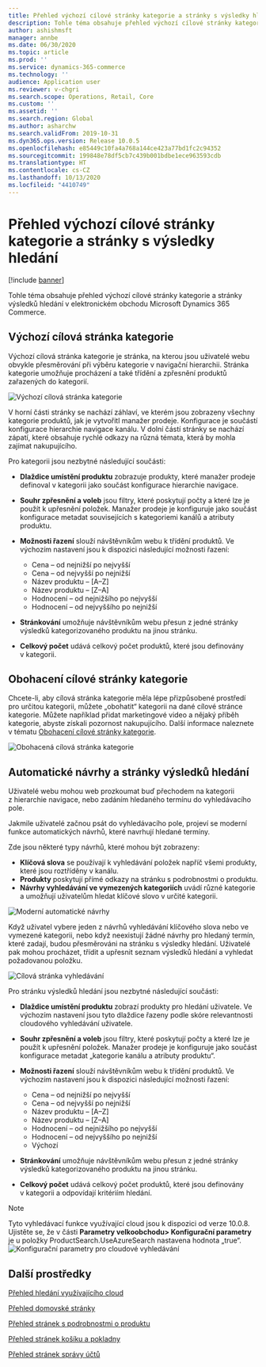 ```yaml
---
title: Přehled výchozí cílové stránky kategorie a stránky s výsledky hledání
description: Tohle téma obsahuje přehled výchozí cílové stránky kategorie a stránky výsledků hledání v řešení Dynamics 365 Commerce.
author: ashishmsft
manager: annbe
ms.date: 06/30/2020
ms.topic: article
ms.prod: ''
ms.service: dynamics-365-commerce
ms.technology: ''
audience: Application user
ms.reviewer: v-chgri
ms.search.scope: Operations, Retail, Core
ms.custom: ''
ms.assetid: ''
ms.search.region: Global
ms.author: asharchw
ms.search.validFrom: 2019-10-31
ms.dyn365.ops.version: Release 10.0.5
ms.openlocfilehash: e85449c10fa4a768a144ce423a77bd1fc2c94352
ms.sourcegitcommit: 199848e78df5cb7c439b001bdbe1ece963593cdb
ms.translationtype: HT
ms.contentlocale: cs-CZ
ms.lasthandoff: 10/13/2020
ms.locfileid: "4410749"
---
```

# <a name="default-category-landing-page-and-search-results-page-overview"></a>Přehled výchozí cílové stránky kategorie a stránky s výsledky hledání

[!include [banner](includes/banner.md)]

Tohle téma obsahuje přehled výchozí cílové stránky kategorie a stránky výsledků hledání v elektronickém obchodu Microsoft Dynamics 365 Commerce.

## <a name="default-category-landing-page"></a>Výchozí cílová stránka kategorie

Výchozí cílová stránka kategorie je stránka, na kterou jsou uživatelé webu obvykle přesměrování při výběru kategorie v navigační hierarchii. Stránka kategorie umožňuje procházení a také třídění a zpřesnění produktů zařazených do kategorií.

![Výchozí cílová stránka kategorie](./media/SimpleCategoryLandingDressCategory.png)

V horní části stránky se nachází záhlaví, ve kterém jsou zobrazeny všechny kategorie produktů, jak je vytvořitl manažer prodeje. Konfigurace je součástí konfigurace hierarchie navigace kanálu. V dolní částí stránky se nachází zápatí, které obsahuje rychlé odkazy na různá témata, která by mohla zajímat nakupujícího.

Pro kategorii jsou nezbytné následující součásti:

- **Dlaždice umístění produktu** zobrazuje produkty, které manažer prodeje definoval v kategorii jako součást konfigurace hierarchie navigace.
- **Souhr zpřesnění a voleb** jsou filtry, které poskytují počty a které lze je použít k upřesnění položek. Manažer prodeje je konfiguruje jako součást konfigurace metadat souvisejících s kategoriemi kanálů a atributy produktu.
- **Možnosti řazení** slouží návštěvníkům webu k třídění produktů. Ve výchozím nastavení jsou k dispozici následující možnosti řazení:

    - Cena – od nejnižší po nejvyšší
    - Cena – od nejvyšší po nejnižší
    - Název produktu – \[A–Z\]
    - Název produktu – \[Z–A\]
    - Hodnocení – od nejnižšího po nejvyšší
    - Hodnocení – od nejvyššího po nejnižší

- **Stránkování** umožňuje návštěvníkům webu přesun z jedné stránky výsledků kategorizovaného produktu na jinou stránku.
- **Celkový počet** udává celkový počet produktů, které jsou definovány v kategorii.

## <a name="enrich-a-category-landing-page"></a>Obohacení cílové stránky kategorie

Chcete-li, aby cílová stránka kategorie měla lépe přizpůsobené prostředí pro určitou kategorii, můžete „obohatit“ kategorii na dané cílové stránce kategorie. Můžete například přidat marketingové video a nějaký příběh kategorie, abyste získali pozornost nakupujícího. Další informace naleznete v tématu [Obohacení cílové stránky kategorie](enrich-category-page.md).

![Obohacená cílová stránka kategorie](./media/CategoryLandingPages.png)

## <a name="auto-suggest-and-search-results-pages"></a>Automatické návrhy a stránky výsledků hledání

Uživatelé webu mohou web prozkoumat buď přechodem na kategorii z hierarchie navigace, nebo zadáním hledaného termínu do vyhledávacího pole.

Jakmile uživatelé začnou psát do vyhledávacího pole, projeví se moderní funkce automatických návrhů, které navrhují hledané termíny.

Zde jsou některé typy návrhů, které mohou být zobrazeny:

- **Klíčová slova** se používají k vyhledávání položek napříč všemi produkty, které jsou roztříděny v kanálu.
- **Produkty** poskytují přímé odkazy na stránku s podrobnostmi o produktu.
- **Návrhy vyhledávání ve vymezených kategoriích** uvádí různé kategorie a umožňují uživatelům hledat klíčové slovo v určité kategorii.

![Moderní automatické návrhy](./media/ImmersiveAutoSuggestUX.png)

Když uživatel vybere jeden z návrhů vyhledávání klíčového slova nebo ve vymezené kategorii, nebo když neexistují žádné návrhy pro hledaný termín, které zadají, budou přesměrováni na stránku s výsledky hledání. Uživatelé pak mohou procházet, třídit a upřesnit seznam výsledků hledání a vyhledat požadovanou položku.

![Cílová stránka vyhledávání](./media/SearchLanding.png)

Pro stránku výsledků hledání jsou nezbytné následující součásti:

- **Dlaždice umístění produktu** zobrazí produkty pro hledání uživatele. Ve výchozím nastavení jsou tyto dlaždice řazeny podle skóre relevantnosti cloudového vyhledávání uživatele.
- **Souhr zpřesnění a voleb** jsou filtry, které poskytují počty a které lze je použít k upřesnění položek. Manažer prodeje je konfiguruje jako součást konfigurace metadat „kategorie kanálu a atributy produktu“.
- **Možnosti řazení** slouží návštěvníkům webu k třídění produktů. Ve výchozím nastavení jsou k dispozici následující možnosti řazení:

    - Cena – od nejnižší po nejvyšší
    - Cena – od nejvyšší po nejnižší
    - Název produktu – \[A–Z\]
    - Název produktu – \[Z–A\]
    - Hodnocení – od nejnižšího po nejvyšší
    - Hodnocení – od nejvyššího po nejnižší
    - Výchozí

- **Stránkování** umožňuje návštěvníkům webu přesun z jedné stránky výsledků kategorizovaného produktu na jinou stránku.
- **Celkový počet** udává celkový počet produktů, které jsou definovány v kategorii a odpovídají kritériím hledání.

>[!NOTE]
>Tyto vyhledávací funkce využívající cloud jsou k dispozici od verze 10.0.8. Ujistěte se, že v části **Parametry velkoobchodu> Konfigurační parametry** je u položky ProductSearch.UseAzureSearch nastavena hodnota „true“. 
![Konfigurační parametry pro cloudové vyhledávání](./media/CloudPoweredSearchConfigurationParameters.png)

## <a name="additional-resources"></a>Další prostředky

[Přehled hledání využívajícího cloud](cloud-powered-search-overview.md)

[Přehled domovské stránky](quick-tour-home-page.md)

[Přehled stránek s podrobnostmi o produktu](quick-tour-pdp.md)

[Přehled stránek košíku a pokladny](quick-tour-cart-checkout.md)

[Přehled stránek správy účtů](quick-tour-account-management.md)

